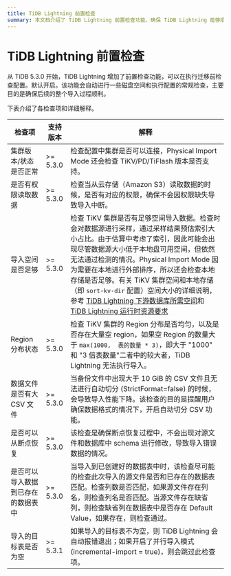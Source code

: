 ```yaml
---
title: TiDB Lightning 前置检查
summary: 本文档介绍了 TiDB Lightning 前置检查功能，确保 TiDB Lightning 能够顺利执行任务。
---
```


# TiDB Lightning 前置检查

从 TiDB 5.3.0 开始，TiDB Lightning 增加了前置检查功能，可以在执行迁移前检查配置。默认开启。该功能会自动进行一些磁盘空间和执行配置的常规检查，主要目的是确保后续的整个导入过程顺利。

下表介绍了各检查项和详细解释。

|  检查项 | 支持版本 | 解释 |
|  ----  |  --- | ----  |
| 集群版本/状态是否正常| >= 5.3.0 | 检查配置中集群是否可以连接，Physical Import Mode 还会检查 TiKV/PD/TiFlash 版本是否支持。|
| 是否有权限读取数据 | >= 5.3.0 | 检查当从云存储（Amazon S3）读取数据的时候，是否有对应的权限，确保不会因权限缺失导致导入中断。|
| 导入空间是否足够 | >= 5.3.0 | 检查 TiKV 集群是否有足够空间导入数据。检查时会对数据源进行采样，通过采样结果预估索引大小占比。由于估算中考虑了索引，因此可能会出现尽管数据源大小低于本地盘可用空间，但依然无法通过检测的情况。Physical Import Mode 因为需要在本地进行外部排序，所以还会检查本地存储是否足够。有关 TiKV 集群空间和本地存储（即 `sort-kv-dir` 配置）空间大小的详细说明，参考 [TiDB Lightning 下游数据库所需空间](/tidb-lightning/tidb-lightning-requirements.md#下游数据库所需空间)和 [TiDB Lightning 运行时资源要求](/tidb-lightning/tidb-lightning-requirements.md#tidb-lightning-运行时资源要求)| 
| Region 分布状态 | >= 5.3.0 | 检查 TiKV 集群的 Region 分布是否均匀，以及是否存在大量空 region，如果空 Region 的数量大于 `max(1000,  表的数量 * 3)`，即大于 "1000" 和 "3 倍表数量"二者中的较大者，TiDB Lightning 无法执行导入。 |
| 数据文件是否有大 CSV 文件 | >= 5.3.0 | 当备份文件中出现大于 10 GiB 的 CSV 文件且无法进行自动切分 (StrictFormat=false) 的时候，会导致导入性能下降。该检查的目的是提醒用户确保数据格式的情况下，开启自动切分 CSV 功能。 |
| 是否可以从断点恢复 | >= 5.3.0 | 该检查是确保断点恢复过程中，不会出现对源文件和数据库中 schema 进行修改，导致导入错误数据的情况。|
| 是否可以导入数据到已存在的数据表中 | >= 5.3.0 | 当导入到已创建好的数据表中时，该检查尽可能的检查此次导入的源文件是否和已存在的数据表匹配。检查列数是否匹配，如果源文件存在列名，则检查列名是否匹配。当源文件存在缺省列，则检查缺省列在数据表中是否存在 Default Value，如果存在，则检查通过。|
| 导入的目标表是否为空 | >= 5.3.1 | 如果导入的目标表不为空，则 TiDB Lightning 会自动报错退出；如果开启了并行导入模式 (incremental-import = true)，则会跳过此检查项。 |